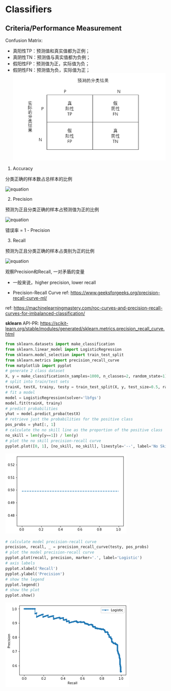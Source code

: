 # Classifiers

## Criteria/Performance Measurement

Confusion Matrix:

   - 真阳性TP：预测值和真实值都为正例；                        
   - 真阴性TN：预测值与真实值都为负例；                     
   - 假阳性FP：预测值为正，实际值为负；
   - 假阴性FN：预测值为负，实际值为正；                      
   ![jupyter](./1.22.png) 


1. Accuracy

分类正确的样本数占总样本的比例

![equation](https://latex.codecogs.com/gif.latex?ACC&space;=&space;\frac{TP&plus;TN}{FP&plus;FN&plus;TP&plus;TN})

2. Precision

预测为正且分类正确的样本占预测值为正的比例

![equation](https://latex.codecogs.com/gif.latex?PRE&space;=&space;\frac{TP}{TP&plus;FP})

错误率 =  1 - Precision

3. Recall

预测为正且分类正确的样本占类别为正的比例

![equation](https://latex.codecogs.com/gif.latex?REC&space;=&space;\frac{TP}{TP&plus;FN})


观察Precision和Recall, 一对矛盾的变量

- 一般来说，higher precision, lower recall 

- Precision-Recall Curve
ref: https://www.geeksforgeeks.org/precision-recall-curve-ml/

ref: https://machinelearningmastery.com/roc-curves-and-precision-recall-curves-for-imbalanced-classification/


**sklearn**
API-PR: https://scikit-learn.org/stable/modules/generated/sklearn.metrics.precision_recall_curve.html

```python
from sklearn.datasets import make_classification
from sklearn.linear_model import LogisticRegression
from sklearn.model_selection import train_test_split
from sklearn.metrics import precision_recall_curve
from matplotlib import pyplot
# generate 2 class dataset
X, y = make_classification(n_samples=1000, n_classes=2, random_state=1)
# split into train/test sets
trainX, testX, trainy, testy = train_test_split(X, y, test_size=0.5, random_state=2)
# fit a model
model = LogisticRegression(solver='lbfgs')
model.fit(trainX, trainy)
# predict probabilities
yhat = model.predict_proba(testX)
# retrieve just the probabilities for the positive class
pos_probs = yhat[:, 1]
# calculate the no skill line as the proportion of the positive class
no_skill = len(y[y==1]) / len(y)
# plot the no skill precision-recall curve
pyplot.plot([0, 1], [no_skill, no_skill], linestyle='--', label='No Skill')
```
![jupyter](./6.png)


```python
# calculate model precision-recall curve
precision, recall, _ = precision_recall_curve(testy, pos_probs)
# plot the model precision-recall curve
pyplot.plot(recall, precision, marker='.', label='Logistic')
# axis labels
pyplot.xlabel('Recall')
pyplot.ylabel('Precision')
# show the legend
pyplot.legend()
# show the plot
pyplot.show()
```
![jupyter](./7.png)